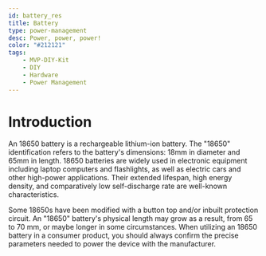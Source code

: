 ```yaml
---
id: battery_res
title: Battery
type: power-management
desc: Power, power, power!
color: "#212121"
tags:
    - MVP-DIY-Kit
    - DIY
    - Hardware
    - Power Management
---
```


# Introduction

An 18650 battery is a rechargeable lithium-ion battery. The "18650" identification refers to the battery's dimensions: 18mm in diameter and 65mm in length. 18650 batteries are widely used in electronic equipment including laptop computers and flashlights, as well as electric cars and other high-power applications. Their extended lifespan, high energy density, and comparatively low self-discharge rate are well-known characteristics.

Some 18650s have been modified with a button top and/or inbuilt protection circuit. An "18650" battery's physical length may grow as a result, from 65 to 70 mm, or maybe longer in some circumstances.  When utilizing an 18650 battery in a consumer product, you should always confirm the precise parameters needed to power the device with the manufacturer.